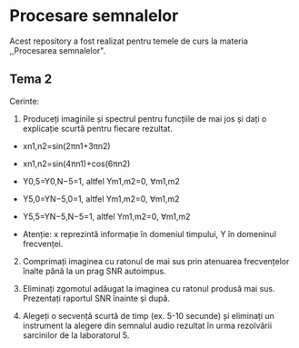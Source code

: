 # Procesare semnalelor 

Acest repository a fost realizat pentru temele de curs la materia ,,Procesarea semnalelor".

## Tema 2

Cerinte:

1. Produceți imaginile și spectrul pentru funcțiile de mai jos și dați o explicație scurtă pentru fiecare rezultat.

- xn1,n2=sin(2πn1+3πn2)

- xn1,n2=sin(4πn1)+cos(6πn2)

- Y0,5=Y0,N−5=1, altfel Ym1,m2=0, ∀m1,m2
  
- Y5,0=YN−5,0=1, altfel Ym1,m2=0, ∀m1,m2
  
- Y5,5=YN−5,N−5=1, altfel Ym1,m2=0, ∀m1,m2
  
- Atenție: x reprezintă informație în domeniul timpului, Y în domeninul frecvenței.

2. Comprimați imaginea cu ratonul de mai sus prin atenuarea frecvențelor înalte până la un prag SNR autoimpus.

3. Eliminați zgomotul adăugat la imaginea cu ratonul produsă mai sus. Prezentați raportul SNR înainte și după.

4. Alegeți o secvență scurtă de timp (ex. 5-10 secunde) și eliminați un instrument la alegere din semnalul audio rezultat în urma rezolvării sarcinilor de la laboratorul 5.
